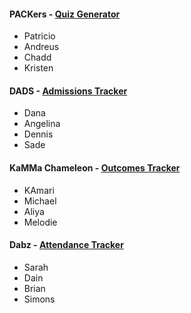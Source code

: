 #### PACKers - [Quiz Generator](prompts/quiz.md)

- Patricio
- Andreus 
- Chadd
- Kristen

#### DADS - [Admissions Tracker](prompts/admissions.md)

- Dana 
- Angelina 
- Dennis 
- Sade

#### KaMMa Chameleon - [Outcomes Tracker](prompts/outcomes.md)

- KAmari
- Michael 
- Aliya 
- Melodie

#### Dabz - [Attendance Tracker](prompts/attendance.md)

- Sarah 
- Dain 
- Brian 
- Simons
